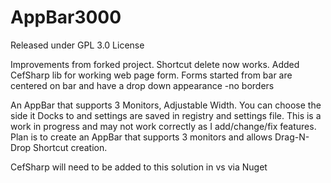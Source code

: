 # AppBar3000
Released under GPL 3.0 License

Improvements from forked project.
Shortcut delete now works.  Added CefSharp lib for working web page form.
Forms started from bar are centered on bar and have a drop down appearance -no borders

An AppBar that supports 3 Monitors, Adjustable Width. You can choose the side it Docks to and settings are saved in registry and settings file.
This is a work in progress and may not work correctly as I add/change/fix features.
Plan is to create an AppBar that supports 3 monitors and allows Drag-N-Drop Shortcut creation.

CefSharp will need to be added to this solution in vs via Nuget


